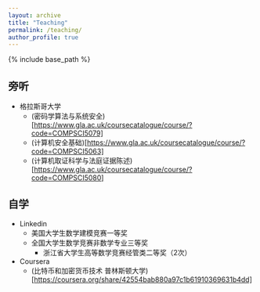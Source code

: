 ```yaml
---
layout: archive
title: "Teaching"
permalink: /teaching/
author_profile: true
---
```


{% include base_path %}

## 旁听
* 格拉斯哥大学
  * (密码学算法与系统安全)[https://www.gla.ac.uk/coursecatalogue/course/?code=COMPSCI5079]
  * (计算机安全基础)[https://www.gla.ac.uk/coursecatalogue/course/?code=COMPSCI5063]
  * (计算机取证科学与法庭证据陈述)[https://www.gla.ac.uk/coursecatalogue/course/?code=COMPSCI5080]

## 自学
* Linkedin
  * 美国大学生数学建模竞赛一等奖
  * 全国大学生数学竞赛非数学专业三等奖
    * 浙江省大学生高等数学竞赛经管类二等奖（2次）
* Coursera
  * (比特币和加密货币技术 普林斯顿大学)[https://coursera.org/share/42554bab880a97c1b61910369631b4dd]

